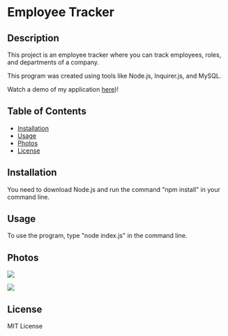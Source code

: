 # Employee Tracker

## Description

This project is an employee tracker where you can track employees, roles, and departments of a company.

This program was created using tools like Node.js, Inquirer.js, and MySQL.

Watch a demo of my application [here](https://drive.google.com/file/d/1vHTo3n1i7vTIYKYwcEuON3igRe5sS16w/view?usp=sharing))!

## Table of Contents

- [Installation](#installation)
- [Usage](#usage)
- [Photos](#photos)
- [License](#license)

## Installation

You need to download Node.js and run the command "npm install" in your command line.

## Usage

To use the program, type "node index.js" in the command line.

## Photos

![](https://media.discordapp.net/attachments/790308309466087424/1192720760842768414/image.png?ex=65aa1ac5&is=6597a5c5&hm=b5488036f3e55dc8fe8452a3e7cd640f3a5a0b562f5f908f99b5a7d3b49c7c50&=&format=webp&quality=lossless&width=1410&height=928)

![](https://media.discordapp.net/attachments/790308309466087424/1192720963255668878/image.png?ex=65aa1af5&is=6597a5f5&hm=df55ac0df9c6882f08769119d923eb6d3c1cc9953a9cd2827ba6554d14cec2ec&=&format=webp&quality=lossless&width=1035&height=459)

## License

MIT License
